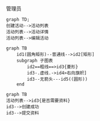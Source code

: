
管理员
```mermaid
graph TD;
创建活动-->活动列表
活动列表-->活动详情
活动列表-->编辑活动

```

```mermaid
graph TB
    id1(圆角矩形)--普通线-->id2[矩形]
    subgraph 子图表
        id2==粗线==>id3{菱形}
        id3-.虚线.->id4>右向旗帜]
        id3--无箭头---id5((圆形))
    end
```

```mermaid
graph TB
活动列表-->id3{是否需要资料}
id3-->创建成功
id3-->提交资料
```
